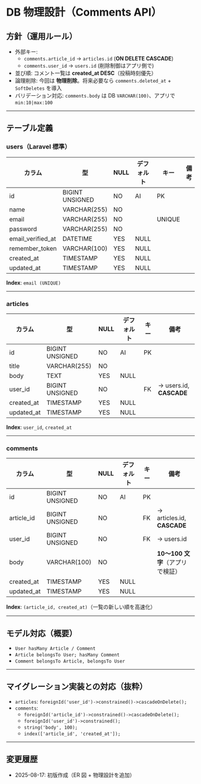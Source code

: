 # DB 物理設計（Comments API）

## 方針（運用ルール）

-   外部キー:
    -   `comments.article_id` → `articles.id` (**ON DELETE CASCADE**)
    -   `comments.user_id` → `users.id` (削除制御はアプリ側で)
-   並び順: コメント一覧は **created_at DESC**（投稿時刻優先）
-   論理削除: 今回は **物理削除**。将来必要なら `comments.deleted_at` + `SoftDeletes` を導入
-   バリデーション対応: `comments.body` は DB `VARCHAR(100)`、アプリで `min:10|max:100`

---

## テーブル定義

### users（Laravel 標準）

| カラム            | 型              | NULL | デフォルト | キー   | 備考 |
| ----------------- | --------------- | ---- | ---------- | ------ | ---- |
| id                | BIGINT UNSIGNED | NO   | AI         | PK     |      |
| name              | VARCHAR(255)    | NO   |            |        |      |
| email             | VARCHAR(255)    | NO   |            | UNIQUE |      |
| password          | VARCHAR(255)    | NO   |            |        |      |
| email_verified_at | DATETIME        | YES  | NULL       |        |      |
| remember_token    | VARCHAR(100)    | YES  | NULL       |        |      |
| created_at        | TIMESTAMP       | YES  | NULL       |        |      |
| updated_at        | TIMESTAMP       | YES  | NULL       |        |      |

**Index**: `email (UNIQUE)`

---

### articles

| カラム     | 型              | NULL | デフォルト | キー | 備考                    |
| ---------- | --------------- | ---- | ---------- | ---- | ----------------------- |
| id         | BIGINT UNSIGNED | NO   | AI         | PK   |                         |
| title      | VARCHAR(255)    | NO   |            |      |                         |
| body       | TEXT            | YES  | NULL       |      |                         |
| user_id    | BIGINT UNSIGNED | NO   |            | FK   | → users.id, **CASCADE** |
| created_at | TIMESTAMP       | YES  | NULL       |      |                         |
| updated_at | TIMESTAMP       | YES  | NULL       |      |                         |

**Index**: `user_id`, `created_at`

---

### comments

| カラム     | 型              | NULL | デフォルト | キー | 備考                             |
| ---------- | --------------- | ---- | ---------- | ---- | -------------------------------- |
| id         | BIGINT UNSIGNED | NO   | AI         | PK   |                                  |
| article_id | BIGINT UNSIGNED | NO   |            | FK   | → articles.id, **CASCADE**       |
| user_id    | BIGINT UNSIGNED | NO   |            | FK   | → users.id                       |
| body       | VARCHAR(100)    | NO   |            |      | **10〜100 文字**（アプリで検証） |
| created_at | TIMESTAMP       | YES  | NULL       |      |                                  |
| updated_at | TIMESTAMP       | YES  | NULL       |      |                                  |

**Index**: `(article_id, created_at)`（一覧の新しい順を高速化）

---

## モデル対応（概要）

-   `User hasMany Article / Comment`
-   `Article belongsTo User; hasMany Comment`
-   `Comment belongsTo Article, belongsTo User`

---

## マイグレーション実装との対応（抜粋）

-   `articles`: `foreignId('user_id')->constrained()->cascadeOnDelete();`
-   `comments`:
    -   `foreignId('article_id')->constrained()->cascadeOnDelete();`
    -   `foreignId('user_id')->constrained();`
    -   `string('body', 100);`
    -   `index(['article_id', 'created_at']);`

---

## 変更履歴

-   2025-08-17: 初版作成（ER 図 + 物理設計を追加）
